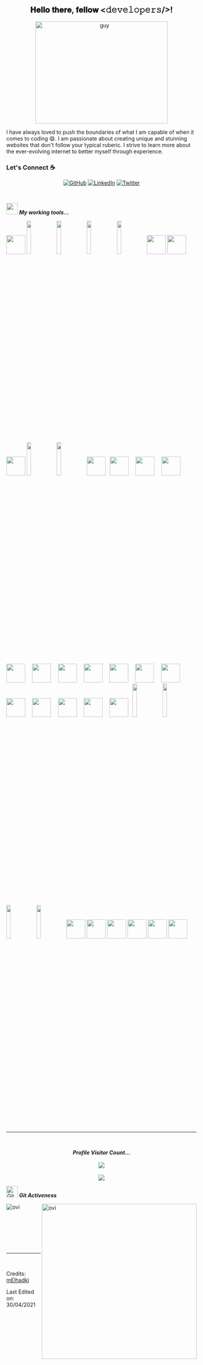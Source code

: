 <!--
**mElhadki/mElhadki** is a ✨ _special_ ✨ repository because its `README.md` (this file) appears on your GitHub profile.

Here are some ideas to get you started:

- 🔭 I’m currently working on ...
- 🌱 I’m currently learning ...
- 👯 I’m looking to collaborate on ...
- 🤔 I’m looking for help with ...
- 💬 Ask me about ...
- 📫 How to reach me: ...
- 😄 Pronouns: ...
- ⚡ Fun fact: ...
-->

<div align="center">
<h2> 𝐇𝐞𝐥𝐥𝐨 𝐭𝐡𝐞𝐫𝐞, 𝐟𝐞𝐥𝐥𝐨𝐰 <𝚍𝚎𝚟𝚎𝚕𝚘𝚙𝚎𝚛𝚜/>!</h2>
	 <img  height="270px" alt="guy" width="350" src="https://11jours.fr/wp-content/uploads/2022/07/337c3951853579.58fc76482621b.gif" /> 
</div>


I have always loved to push the boundaries of what I am capable of when it comes to coding 😄.
I am passionate about creating unique and stunning websites that don't follow your typical ruberic.
I strive to learn more about the ever-evolving internet to better myself through experience.

### Let's Connect :coffee:
<p align="center">
	<a href="https://github.com/mElhadki"><img src="https://img.icons8.com/bubbles/50/000000/github.png" alt="GitHub"/></a>
	<a href="https://www.linkedin.com/in/melhadki/"><img src="https://img.icons8.com/bubbles/50/000000/linkedin.png" alt="LinkedIn"/></a>
	<a href="https://twitter.com/ElhadkiM"><img src="https://11jours.fr/wp-content/uploads/2022/07/twitter-circled.png" alt="Twitter"/></a>
</p>



<br/>

<img src="https://media.giphy.com/media/iY8CRBdQXODJSCERIr/giphy.gif" width="30px">&nbsp;***My working tools...***
<p align="left">
  <code><img height="50" src="https://i.postimg.cc/k5dzPBWj/t-l-chargement.jpg"></code>
  <code><img width="15%" src="https://www.vectorlogo.zone/logos/golang/golang-ar21.svg"></code>
  <code><img width="15%" src="https://www.vectorlogo.zone/logos/jestjsio/jestjsio-ar21.svg"></code>
  <code><img width="15%" src="https://www.vectorlogo.zone/logos/mochajs/mochajs-ar21.svg"></code>
  <code><img width="15%" src="https://www.vectorlogo.zone/logos/chaijs/chaijs-ar21.svg"></code>
  <code><img height="50" src="https://i.postimg.cc/Y23pnwBK/images.jpg"></code>
  <code><img height="50" src="https://i.postimg.cc/63hNmCSL/t-l-chargement.png"></code>
  <code><img height="50" src="https://i.postimg.cc/7PBFJPy6/t-l-chargement-1.png"></code>
   <code><img width="15%" src="https://www.vectorlogo.zone/logos/mysql/mysql-ar21.svg"></code>
  <code><img width="15%" src="https://www.vectorlogo.zone/logos/postgresql/postgresql-ar21.svg"></code>
  <code><img height="50" src="https://github.com/uannabi/-/blob/master/resource/git.svg"></code>
  <code> <img height="50" src="https://github.com/uannabi/-/blob/master/resource/python-icon.svg"> </code>
  <code> <img height="50" src="https://www.vectorlogo.zone/logos/java/java-ar21.svg"> </code>
  <code> <img height="50" src="https://upload.wikimedia.org/wikipedia/commons/7/7e/Spyder_logo.svg"> </code>
  <code> <img height="50" src="https://www.vectorlogo.zone/logos/jupyter/jupyter-ar21.svg"> </code>
  <code> <img height="50" src="https://www.vectorlogo.zone/logos/w3_html5/w3_html5-ar21.svg"> </code>
  <code> <img height="50" src="https://www.vectorlogo.zone/logos/mysql/mysql-ar21.svg"> </code>
  <code> <img height="50" src="https://www.vectorlogo.zone/logos/sqlite/sqlite-ar21.svg"> </code>
  <code> <img height="50" src="https://upload.wikimedia.org/wikipedia/commons/thumb/e/ed/Pandas_logo.svg/768px-Pandas_logo.svg.png"> </code>
  <code> <img height="50" src="https://www.vectorlogo.zone/logos/pocoo_flask/pocoo_flask-ar21.svg"> </code>
  <code> <img height="50" src="https://www.vectorlogo.zone/logos/heroku/heroku-ar21.svg"> </code>
  <code> <img height="50" src="https://www.vectorlogo.zone/logos/numpy/numpy-ar21.svg"> </code>
  <code> <img height="50" src="https://www.vectorlogo.zone/logos/reactjs/reactjs-ar21.svg"> </code>
  <code> <img height="50" src="https://www.vectorlogo.zone/logos/laravel/laravel-ar21.svg"> </code>
  <code> <img height="50" src="https://www.vectorlogo.zone/logos/javascript/javascript-ar21.svg"> </code>
  <code> <img height="50" src="https://www.vectorlogo.zone/logos/tensorflow/tensorflow-ar21.svg"> </code>
  <code><img width="15%" src="https://www.vectorlogo.zone/logos/npmjs/npmjs-ar21.svg"></code>
  <code><img width="15%" src="https://www.vectorlogo.zone/logos/yarnpkg/yarnpkg-ar21.svg"></code>
  <code><img width="15%" src="https://www.vectorlogo.zone/logos/js_webpack/js_webpack-ar21.svg"></code>
  <code><img width="15%" src="https://www.vectorlogo.zone/logos/parceljs/parceljs-ar21.svg"></code>
	 <code><img height="50" src="https://cdn.svgporn.com/logos/html-5.svg"></code>
  <code><img height="50" src="https://cdn.svgporn.com/logos/css-3.svg"></code>
  <code><img height="50"" src="https://cdn.svgporn.com/logos/netlify.svg"></code>
  <code><img height="50" src="https://cdn.svgporn.com/logos/sass.svg"></code>
  <code><img height="50" src="https://cdn.svgporn.com/logos/vue.svg"></code>
  <code><img height="50" src="https://github.com/vimalverma558/vimalverma558/blob/v2/img/icons8-php-logo.svg"></code>
  <hr>


<br/>

<p align="center"> 
  <i><b>Profile Visitor Count...</b></i><br><br>
  <img src="https://raw.githubusercontent.com/saadeghi/saadeghi/master/dino.gif" /><br><br>
  <img src="https://profile-counter.glitch.me/mElhadki/count.svg" />
</p>
<p>

 <img src="https://media.giphy.com/media/W5eoZHPpUx9sapR0eu/giphy.gif" width="30px" alt="Git"/>&nbsp;<i><b>Git Activeness</b></i></p>
 
<p><img align="left" src="https://github-readme-stats.vercel.app/api/top-langs?username=mElhadki&show_icons=true&locale=en&layout=compact&theme=chartreuse-dark" alt="ovi" /></p>
<p>&nbsp;<img align="right" src="https://github-readme-stats.vercel.app/api?username=mElhadki&show_icons=true&locale=en&theme=chartreuse-dark" alt="ovi" width="410" /></p>
<br><br><br><br><br>
<hr>
</p>
<br/>

Credits: [mElhadki](https://github.com/mElhadki)

Last Edited on: 30/04/2021


<p>
